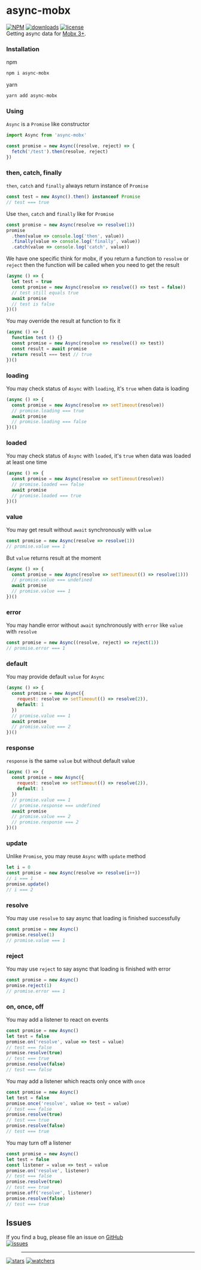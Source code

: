 # async-mobx
[![NPM](https://img.shields.io/npm/v/async-mobx.svg)](https://github.com/d8corp/async-mobx/blob/master/CHANGELOG.md)
[![downloads](https://img.shields.io/npm/dm/async-mobx.svg)](https://www.npmjs.com/package/async-mobx)
[![license](https://img.shields.io/npm/l/async-mobx)](https://github.com/d8corp/async-mobx/blob/master/LICENSE)  
Getting async data for [Mobx 3+](https://mobx.js.org/README.html).
### Installation
npm
```bash
npm i async-mobx
```
yarn
```bash
yarn add async-mobx
```
### Using
`Async` is a `Promise` like constructor
```javascript
import Async from 'async-mobx'

const promise = new Async((resolve, reject) => {
  fetch('/test').then(resolve, reject)
})
```
### then, catch, finally
`then`, `catch` and `finally` always return instance of `Promise`
```javascript
const test = new Async().then() instanceof Promise
// test === true 
```
Use `then`, `catch` and `finally` like for `Promise`
```javascript
const promise = new Async(resolve => resolve(1))
promise
  .then(value => console.log('then', value))
  .finally(value => console.log('finally', value))
  .catch(value => console.log('catch', value))
```
We have one specific think for mobx, if you return a function to `resolve` or `reject` then the function will be called when you need to get the result
```javascript
(async () => {
  let test = true
  const promise = new Async(resolve => resolve(() => test = false))
  // test still equals true
  await promise
  // test is false
})()
```
You may override the result at function to fix it
```javascript
(async () => {
  function test () {}
  const promise = new Async(resolve => resolve(() => test))
  const result = await promise
  return result === test // true
})()
```
### loading
You may check status of `Async` with `loading`, it's `true` when data is loading
```javascript
(async () => {
  const promise = new Async(resolve => setTimeout(resolve))
  // promise.loading === true
  await promise
  // promise.loading === false
})()
```
### loaded
You may check status of `Async` with `loaded`, it's `true` when data was loaded at least one time
```javascript
(async () => {
  const promise = new Async(resolve => setTimeout(resolve))
  // promise.loaded === false
  await promise
  // promise.loaded === true
})()
```
### value
You may get result without `await` synchronously with `value`
```javascript
const promise = new Async(resolve => resolve(1))
// promise.value === 1
```
But `value` returns result at the moment
```javascript
(async () => {
  const promise = new Async(resolve => setTimeout(() => resolve(1)))
  // promise.value === undefined
  await promise
  // promise.value === 1
})()
```
### error
You may handle error without `await` synchronously with `error` like `value` with `resolve`
```javascript
const promise = new Async((resolve, reject) => reject(1))
// promise.error === 1
```
### default
You may provide default `value` for `Async`
```javascript
(async () => {
  const promise = new Async({
    request: resolve => setTimeout(() => resolve(2)),
    default: 1
  })
  // promise.value === 1
  await promise
  // promise.value === 2
})()
```
### response
`response` is the same `value` but without default value
```javascript
(async () => {
  const promise = new Async({
    request: resolve => setTimeout(() => resolve(2)),
    default: 1
  })
  // promise.value === 1
  // promise.response === undefined
  await promise
  // promise.value === 2
  // promise.response === 2
})()
```
### update
Unlike `Promise`, you may reuse `Async` with `update` method
```javascript
let i = 0
const promise = new Async(resolve => resolve(i++))
// i === 1
promise.update()
// i === 2
```
### resolve
You may use `resolve` to say async that loading is finished successfully
```javascript
const promise = new Async()
promise.resolve(1)
// promise.value === 1
```
### reject
You may use `reject` to say async that loading is finished with error
```javascript
const promise = new Async()
promise.reject(1)
// promise.error === 1
```
### on, once, off
You may add a listener to react on events
```javascript
const promise = new Async()
let test = false
promise.on('resolve', value => test = value)
// test === false
promise.resolve(true)
// test === true
promise.resolve(false)
// test === false
```
You may add a listener which reacts only once with `once`
```javascript
const promise = new Async()
let test = false
promise.once('resolve', value => test = value)
// test === false
promise.resolve(true)
// test === true
promise.resolve(false)
// test === true
```
You may turn off a listener
```javascript
const promise = new Async()
let test = false
const listener = value => test = value
promise.on('resolve', listener)
// test === false
promise.resolve(true)
// test === true
promise.off('resolve', listener)
promise.resolve(false)
// test === true
```
## Issues
If you find a bug, please file an issue on [GitHub](https://github.com/d8corp/async-mobx/issues)  
[![issues](https://img.shields.io/github/issues-raw/d8corp/async-mobx)](https://github.com/d8corp/async-mobx/issues)  
> ---
[![stars](https://img.shields.io/github/stars/d8corp/async-mobx?style=social)](https://github.com/d8corp/async-mobx/stargazers)
[![watchers](https://img.shields.io/github/watchers/d8corp/async-mobx?style=social)](https://github.com/d8corp/async-mobx/watchers)


